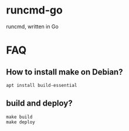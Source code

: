 # runcmd-go

runcmd, written in Go

# FAQ 

## How to install make on Debian?

~~~
apt install build-essential
~~~

## build and deploy?

~~~
make build
make deploy
~~~
